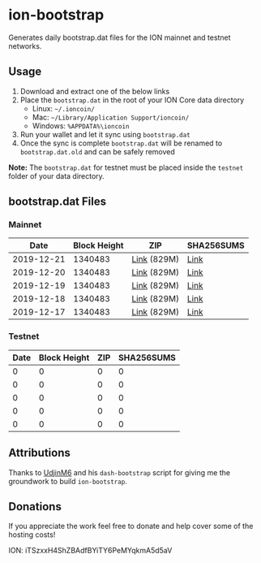 # ion-bootstrap

Generates daily bootstrap.dat files for the ION mainnet and testnet networks.

## Usage

1. Download and extract one of the below links
2. Place the `bootstrap.dat` in the root of your ION Core data directory
    - Linux: `~/.ioncoin/`
    - Mac: `~/Library/Application Support/ioncoin/`
    - Windows: `%APPDATA%\ioncoin`
3. Run your wallet and let it sync using `bootstrap.dat`
4. Once the sync is complete `bootstrap.dat` will be renamed to `bootstrap.dat.old` and can be safely removed

**Note:** The `bootstrap.dat` for testnet must be placed inside the `testnet` folder of your data directory.

## bootstrap.dat Files

### Mainnet

|    Date    | Block Height | ZIP | SHA256SUMS |
| ---------- | ------------ | --- | ---------- |
| 2019-12-21 | 1340483 | [Link](https://s3-ap-southeast-2.amazonaws.com/ion-bootstrap/mainnet/2019-12-21/bootstrap.dat.zip) (829M) | [Link](https://s3-ap-southeast-2.amazonaws.com/ion-bootstrap/mainnet/2019-12-21/SHA256SUMS) |
| 2019-12-20 | 1340483 | [Link](https://s3-ap-southeast-2.amazonaws.com/ion-bootstrap/mainnet/2019-12-20/bootstrap.dat.zip) (829M) | [Link](https://s3-ap-southeast-2.amazonaws.com/ion-bootstrap/mainnet/2019-12-20/SHA256SUMS) |
| 2019-12-19 | 1340483 | [Link](https://s3-ap-southeast-2.amazonaws.com/ion-bootstrap/mainnet/2019-12-19/bootstrap.dat.zip) (829M) | [Link](https://s3-ap-southeast-2.amazonaws.com/ion-bootstrap/mainnet/2019-12-19/SHA256SUMS) |
| 2019-12-18 | 1340483 | [Link](https://s3-ap-southeast-2.amazonaws.com/ion-bootstrap/mainnet/2019-12-18/bootstrap.dat.zip) (829M) | [Link](https://s3-ap-southeast-2.amazonaws.com/ion-bootstrap/mainnet/2019-12-18/SHA256SUMS) |
| 2019-12-17 | 1340483 | [Link](https://s3-ap-southeast-2.amazonaws.com/ion-bootstrap/mainnet/2019-12-17/bootstrap.dat.zip) (829M) | [Link](https://s3-ap-southeast-2.amazonaws.com/ion-bootstrap/mainnet/2019-12-17/SHA256SUMS) |

### Testnet

|    Date    | Block Height | ZIP | SHA256SUMS |
| ---------- | ------------ | --- | ---------- |
| 0 | 0 | 0 | 0 |
| 0 | 0 | 0 | 0 |
| 0 | 0 | 0 | 0 |
| 0 | 0 | 0 | 0 |
| 0 | 0 | 0 | 0 |

## Attributions

Thanks to [UdjinM6](https://github.com/UdjinM6) and his `dash-bootstrap` script
for giving me the groundwork to build `ion-bootstrap`.

## Donations

If you appreciate the work feel free to donate and help cover some of the
hosting costs!

ION: iTSzxxH4ShZBAdfBYiTY6PeMYqkmA5d5aV
